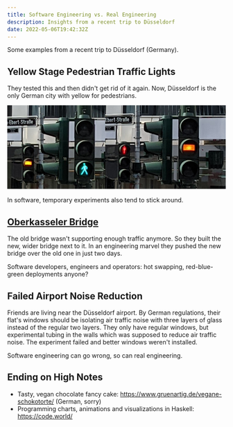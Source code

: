 ```yaml
---
title: Software Engineering vs. Real Engineering
description: Insights from a recent trip to Düsseldorf
date: 2022-05-06T19:42:32Z
---
```


Some examples from a recent trip to Düsseldorf (Germany).

## Yellow Stage Pedestrian Traffic Lights

They tested this and then didn't get rid of it again. Now, Düsseldorf is the only German city with yellow for pedestrians.

![As for cars, 'new yellow' you can still go, 'long yellow' you better wait](ddorf-traffic-lights.jpg)

In software, temporary experiments also tend to stick around.

## [Oberkasseler Bridge](https://de.m.wikipedia.org/wiki/Oberkasseler_Br%C3%BCcke)

The old bridge wasn't supporting enough traffic anymore. So they built the new, wider bridge next to it.
In an engineering marvel they pushed the new bridge over the old one in just two days.

Software developers, engineers and operators: hot swapping, red-blue-green deployments anyone?

## Failed Airport Noise Reduction

Friends are living near the Düsseldorf airport.
By German regulations, their flat's windows should be isolating air traffic noise with three layers of glass instead of the regular two layers.
They only have regular windows, but experimental tubing in the walls which was supposed to reduce air traffic noise.
The experiment failed and better windows weren't installed.

Software engineering can go wrong, so can real engineering.

## Ending on High Notes

* Tasty, vegan chocolate fancy cake: https://www.gruenartig.de/vegane-schokotorte/ (German, sorry)
* Programming charts, animations and visualizations in Haskell: https://code.world/
